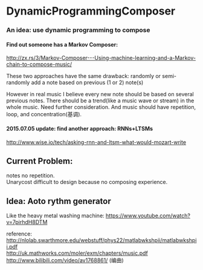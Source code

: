 # DynamicProgrammingComposer
### An idea: use dynamic programming to compose  

#### Find out someone has a Markov Composer:   
http://zx.rs/3/Markov-Composer---Using-machine-learning-and-a-Markov-chain-to-compose-music/  

These two approaches have the same drawback: randomly or semi-randomly add a note based on previous (1 or 2) note(s)  

However in real music I believe every new note should be based on several previous notes. There should be a trend(like a music wave or stream) in the whole music. Need further consideration. And music should have repetition, loop, and concentration(基调).  

#### 2015.07.05 update: find another approach: RNNs+LTSMs  
http://www.wise.io/tech/asking-rnn-and-ltsm-what-would-mozart-write

## Current Problem:
notes no repetition.  
Unarycost difficult to design because no composing experience.

## Idea: Aoto rythm generator  
Like the heavy metal washing machine: https://www.youtube.com/watch?v=7pirhdH8DTM

reference:  
http://nlolab.swarthmore.edu/webstuff/phys22/matlabwkshpii/matlabwkshpii.pdf  
http://uk.mathworks.com/moler/exm/chapters/music.pdf  
http://www.bilibili.com/video/av1768861/ (编曲)  
